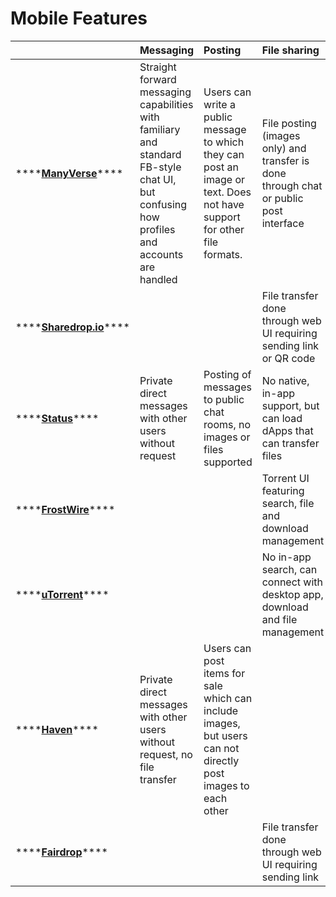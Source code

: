 # Mobile Features

|  | Messaging | Posting | File sharing |
| :--- | :--- | :--- | :--- |
| \*\*\*\*[**ManyVerse**](mobile-survey-review-1/manyverse.md)\*\*\*\* | Straight forward messaging capabilities with familiary and standard FB-style chat UI, but confusing how profiles and accounts are handled | Users can write a public message to which they can post an image or text. Does not have support for other file formats. | File posting \(images only\) and transfer is done through chat or public post interface |
| \*\*\*\*[**Sharedrop.io**](mobile-survey-review-1/sharedrop.io.md)\*\*\*\* |  |  | File transfer done through web UI requiring sending link or QR code |
| \*\*\*\*[**Status**](mobile-survey-review-1/status.md)\*\*\*\* | Private direct messages with other users without request | Posting of messages to public chat rooms, no images or files supported | No native, in-app support, but can load dApps that can transfer files |
| \*\*\*\*[**FrostWire**](mobile-survey-review-1/frostwire.md)\*\*\*\* |  |  | Torrent UI featuring search, file and download management |
| \*\*\*\*[**uTorrent**](mobile-survey-review-1/utorrent-mobile.md)\*\*\*\* |  |  | No in-app search, can connect with desktop app, download and file management |
| \*\*\*\*[**Haven**](mobile-survey-review-1/haven.md)\*\*\*\* | Private direct messages with other users without request, no file transfer | Users can post items for sale which can include images, but users can not directly post images to each other |  |
| \*\*\*\*[**Fairdrop**](mobile-survey-review-1/fairdrop.md)\*\*\*\* |  |  | File transfer done through web UI requiring sending link |

